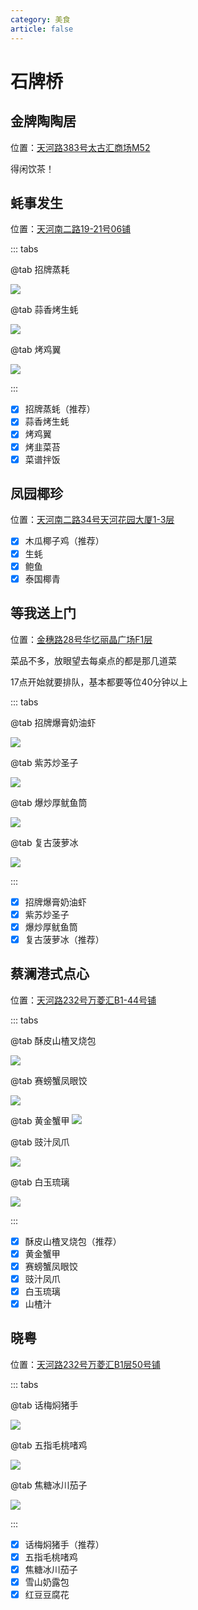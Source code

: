 ```yaml
---
category: 美食
article: false
---
```


# 石牌桥

## 金牌陶陶居

<span class="icon iconfont icon-locate"></span> 位置：<a href="https://ditu.amap.com/place/B0FFKBM4CQ" target="_blank">天河路383号太古汇商场M52</a>

得闲饮茶！

## 蚝事发生

<span class="icon iconfont icon-locate"></span> 位置：<a href="https://ditu.amap.com/place/B0IRV5SRRG" target="_blank">天河南二路19-21号06铺</a>

::: tabs

@tab 招牌蒸耗

![](https://img.sherry4869.com/blog/life/food/china/guangdong/guangzhou/th/spq/hsfs/img.jpg)

@tab 蒜香烤生蚝

![](https://img.sherry4869.com/blog/life/food/china/guangdong/guangzhou/th/spq/hsfs/img_2.jpg)

@tab 烤鸡翼

![](https://img.sherry4869.com/blog/life/food/china/guangdong/guangzhou/th/spq/hsfs/img_3.jpg)

:::

- [x] 招牌蒸蚝（推荐）
- [x] 蒜香烤生蚝
- [x] 烤鸡翼
- [x] 烤韭菜苔
- [x] 菜谱拌饭

## 凤园椰珍

<span class="icon iconfont icon-locate"></span> 位置：<a href="https://ditu.amap.com/place/B0FFF35AYJ" target="_blank">天河南二路34号天河花园大厦1-3层</a>

- [x] 木瓜椰子鸡（推荐）
- [x] 生蚝
- [x] 鲍鱼
- [x] 泰国椰青

## 等我送上门

<span class="icon iconfont icon-locate"></span> 位置：<a href="https://ditu.amap.com/place/B0FFLM2917" target="_blank">金穗路28号华忆丽晶广场F1层</a>

菜品不多，放眼望去每桌点的都是那几道菜

17点开始就要排队，基本都要等位40分钟以上

::: tabs

@tab 招牌爆膏奶油虾

![](https://img.sherry4869.com/blog/life/food/china/guangdong/guangzhou/th/spq/dwssm/img_2.jpg)

@tab 紫苏炒圣子

![](https://img.sherry4869.com/blog/life/food/china/guangdong/guangzhou/th/spq/dwssm/img.jpg)

@tab 爆炒厚鱿鱼筒

![](https://img.sherry4869.com/blog/life/food/china/guangdong/guangzhou/th/spq/dwssm/img_3.jpg)

@tab 复古菠萝冰

![](https://img.sherry4869.com/blog/life/food/china/guangdong/guangzhou/th/spq/dwssm/img_4.jpg)

:::

- [x] 招牌爆膏奶油虾
- [x] 紫苏炒圣子
- [x] 爆炒厚鱿鱼筒
- [x] 复古菠萝冰（推荐）

## 蔡澜港式点心

<span class="icon iconfont icon-locate"></span> 位置：<a href="https://ditu.amap.com/place/B0J6GBF964" target="_blank">天河路232号万菱汇B1-44号铺</a>

::: tabs

@tab 酥皮山楂叉烧包

![](https://img.sherry4869.com/blog/life/food/china/guangdong/guangzhou/th/spq/cl/img.jpg)

@tab 赛螃蟹凤眼饺

![](https://img.sherry4869.com/blog/life/food/china/guangdong/guangzhou/th/spq/cl/img_2.jpg)

@tab 黄金蟹甲
![](https://img.sherry4869.com/blog/life/food/china/guangdong/guangzhou/th/spq/cl/img_3.jpg)

@tab 豉汁凤爪

![](https://img.sherry4869.com/blog/life/food/china/guangdong/guangzhou/th/spq/cl/img_4.jpg)

@tab 白玉琉璃

![](https://img.sherry4869.com/blog/life/food/china/guangdong/guangzhou/th/spq/cl/img_5.jpg)

:::

- [x] 酥皮山楂叉烧包（推荐）
- [x] 黄金蟹甲
- [x] 赛螃蟹凤眼饺
- [x] 豉汁凤爪
- [x] 白玉琉璃
- [x] 山楂汁

## 晓粤

<span class="icon iconfont icon-locate"></span> 位置：<a href="https://ditu.amap.com/place/B0GKTSO2ZH" target="_blank">天河路232号万菱汇B1层50号铺</a>

::: tabs

@tab 话梅焖猪手

![](https://img.sherry4869.com/blog/life/food/china/guangdong/guangzhou/th/spq/xy/img.jpg)

@tab 五指毛桃啫鸡

![](https://img.sherry4869.com/blog/life/food/china/guangdong/guangzhou/th/spq/xy/img_2.jpg)

@tab 焦糖冰川茄子

![](https://img.sherry4869.com/blog/life/food/china/guangdong/guangzhou/th/spq/xy/img_3.jpg)

:::

- [x] 话梅焖猪手（推荐）
- [x] 五指毛桃啫鸡
- [x] 焦糖冰川茄子
- [x] 雪山奶露包
- [x] 红豆豆腐花